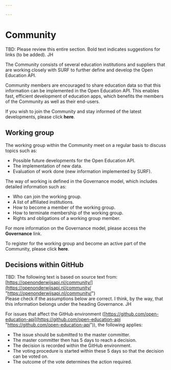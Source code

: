 ```yaml
---

---
```

# Community

TBD: Please review this entire section. Bold text indicates suggestions for links (to be added). JH

The Community consists of several education institutions and suppliers that are working closely with SURF to further define and develop the Open Education API.

Community members are encouraged to share education data so that this information can be implemented in the Open Education API. This enables fast, efficient development of education apps, which benefits the members of the Community as well as their end-users.

If you wish to join the Community and stay informed of the latest developments, please click **here**.

## Working group

The working group within the Community meet on a regular basis to discuss topics such as:

* Possible future developments for the Open Education API.
* The implementation of new data.
* Evaluation of work done (new information implemented by SURF).

The way of working is defined in the Governance model, which includes detailed information such as:

* Who can join the working group.
* A list of affiliated institutions.
* How to become a member of the working group.
* How to terminate membership of the working group.
* Rights and obligations of a working group member.

For more information on the Governance model, please access the **Governance** link.

To register for the working group and become an active part of the Community, please click **here**.

## Decisions within GitHub

TBD: The following text is based on source text from: [https://openonderwijsapi.nl/community/](https://openonderwijsapi.nl/community/ "https://openonderwijsapi.nl/community/")  
Please check if the assumptions below are correct. I think, by the way, that this information belongs under the heading Governance. JH

For issues that affect the GitHub environment ([https://github.com/open-education-api](https://github.com/open-education-api "https://github.com/open-education-api")), the following applies:

* The issue should be submitted to the master committer.
* The master committer then has 5 days to reach a decision.
* The decision is recorded within the GitHub environment.
* The voting procedure is started within these 5 days so that the decision can be voted on.
* The outcome of the vote determines the action required.